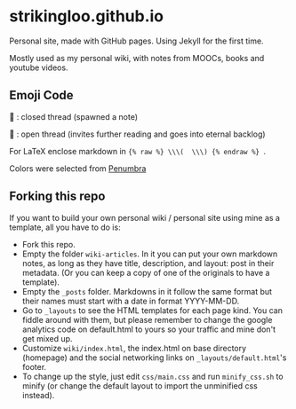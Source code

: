 # strikingloo.github.io
Personal site, made with GitHub pages. Using Jekyll for the first time.

Mostly used as my personal wiki, with notes from MOOCs, books and youtube videos.

## Emoji Code

🌿 : closed thread (spawned a note)

🌱 : open thread (invites further reading and goes into eternal backlog)

For LaTeX enclose markdown in `{% raw %} \\\(  \\\) {% endraw %} `.

Colors were selected from [Penumbra](https://github.com/nealmckee/penumbra)

## Forking this repo

If you want to build your own personal wiki / personal site using mine as a template, all you have to do is:

- Fork this repo.
- Empty the folder `wiki-articles`. In it you can put your own markdown notes, as long as they have title, description, and layout: post in their metadata. (Or you can keep a copy of one of the originals to have a template).
- Empty the `_posts` folder. Markdowns in it follow the same format but their names must start with a date in format YYYY-MM-DD.
- Go to `_layouts` to see the HTML templates for each page kind. You can fiddle around with them, but please remember to change the google analytics code on default.html to yours so your traffic and mine don't get mixed up.
- Customize `wiki/index.html`, the index.html on base directory (homepage) and the social networking links on `_layouts/default.html`'s footer.
- To change up the style, just edit `css/main.css` and run `minify_css.sh` to minify (or change the default layout to import the unminified css instead).
